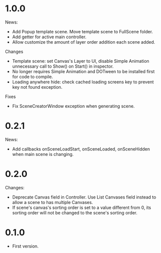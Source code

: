 ﻿# 1.0.0
News:
- Add Popup template scene. Move template scene to FullScene folder.
- Add getter for active main controller.
- Allow customize the amount of layer order addition each scene added.

Changes
- Template scene: set Canvas's Layer to UI, disable Simple Animation unnecessary call to Show() on Start() in inspector.
- No longer requires Simple Animation and DOTween to be installed first for code to compile.
- Loading anywhere hide: check cached loading screens key to prevent key not found exception.

Fixes
- Fix SceneCreatorWindow exception when generating scene.

# 0.2.1
News:
- Add callbacks onSceneLoadStart, onSceneLoaded, onSceneHidden when main scene is changing.

# 0.2.0
Changes:
- Deprecate Canvas field in Controller. Use List<Canvas> Canvases field instead to allow a scene to has multiple Canvases.
- If scene's canvas's sorting order is set to a value different from 0, its sorting order will not be changed to the scene's sorting order.

# 0.1.0
- First version.
